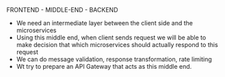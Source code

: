 FRONTEND - MIDDLE-END - BACKEND

- We need an intermediate layer between the client side and the microservices
- Using this middle end, when client sends request we will be able to make decision that which microservices should actually respond to this request
- We can do message validation, response transformation, rate limiting
- Wt try to prepare an API Gateway that acts as this middle end.
